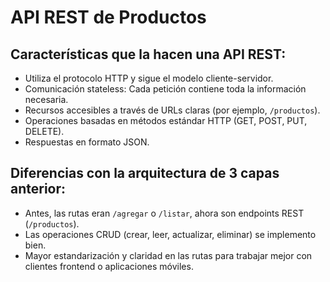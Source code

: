 # API REST de Productos

## Características que la hacen una API REST:

- Utiliza el protocolo HTTP y sigue el modelo cliente-servidor.
- Comunicación stateless: Cada petición contiene toda la información necesaria.
- Recursos accesibles a través de URLs claras (por ejemplo, `/productos`).
- Operaciones basadas en métodos estándar HTTP (GET, POST, PUT, DELETE).
- Respuestas en formato JSON.

## Diferencias con la arquitectura de 3 capas anterior:

- Antes, las rutas eran  `/agregar` o `/listar`, ahora son endpoints REST (`/productos`).
- Las operaciones CRUD (crear, leer, actualizar, eliminar) se implemento bien.
- Mayor estandarización y claridad en las rutas para trabajar mejor con clientes frontend o aplicaciones móviles.
